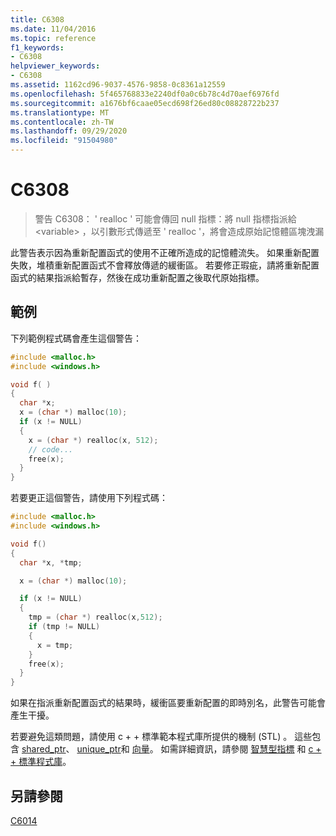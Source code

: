 ```yaml
---
title: C6308
ms.date: 11/04/2016
ms.topic: reference
f1_keywords:
- C6308
helpviewer_keywords:
- C6308
ms.assetid: 1162cd96-9037-4576-9858-0c8361a12559
ms.openlocfilehash: 5f465768833e2240df0a0c6b78c4d70aef6976fd
ms.sourcegitcommit: a1676bf6caae05ecd698f26ed80c08828722b237
ms.translationtype: MT
ms.contentlocale: zh-TW
ms.lasthandoff: 09/29/2020
ms.locfileid: "91504980"
---
```

# <a name="c6308"></a>C6308

> 警告 C6308： ' realloc ' 可能會傳回 null 指標：將 null 指標指派給 \<variable> ，以引數形式傳遞至 ' realloc '，將會造成原始記憶體區塊洩漏

此警告表示因為重新配置函式的使用不正確所造成的記憶體流失。 如果重新配置失敗，堆積重新配置函式不會釋放傳遞的緩衝區。 若要修正瑕疵，請將重新配置函式的結果指派給暫存，然後在成功重新配置之後取代原始指標。

## <a name="example"></a>範例

下列範例程式碼會產生這個警告：

```cpp
#include <malloc.h>
#include <windows.h>

void f( )
{
  char *x;
  x = (char *) malloc(10);
  if (x != NULL)
  {
    x = (char *) realloc(x, 512);
    // code...
    free(x);
  }
}
```

若要更正這個警告，請使用下列程式碼：

```cpp
#include <malloc.h>
#include <windows.h>

void f()
{
  char *x, *tmp;

  x = (char *) malloc(10);

  if (x != NULL)
  {
    tmp = (char *) realloc(x,512);
    if (tmp != NULL)
    {
      x = tmp;
    }
    free(x);
  }
}
```

如果在指派重新配置函式的結果時，緩衝區要重新配置的即時別名，此警告可能會產生干擾。

若要避免這類問題，請使用 c + + 標準範本程式庫所提供的機制 (STL) 。 這些包含 [shared_ptr](../standard-library/shared-ptr-class.md)、 [unique_ptr](../standard-library/unique-ptr-class.md)和 [向量](../standard-library/vector.md)。 如需詳細資訊，請參閱 [智慧型指標](../cpp/smart-pointers-modern-cpp.md) 和 [c + + 標準程式庫](../standard-library/cpp-standard-library-reference.md)。

## <a name="see-also"></a>另請參閱

[C6014](../code-quality/c6014.md)
